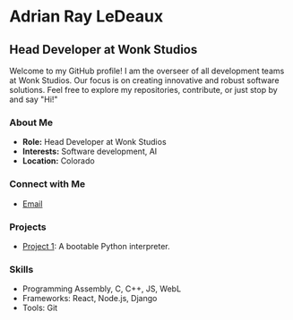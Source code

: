 # Adrian Ray LeDeaux

## Head Developer at Wonk Studios

Welcome to my GitHub profile! I am the overseer of all development teams at Wonk Studios. Our focus is on creating innovative and robust software solutions. Feel free to explore my repositories, contribute, or just stop by and say "Hi!"

### About Me

- **Role:** Head Developer at Wonk Studios
- **Interests:** Software development, AI
- **Location:** Colorado

### Connect with Me

- [Email](mailto:aledeaux@gmail.com)

### Projects

- [Project 1](https://wonk.app/Portfolio/PyOS/): A bootable Python interpreter.

### Skills

- Programming Assembly, C, C++, JS, WebL
- Frameworks: React, Node.js, Django
- Tools: Git
<!---
Defun-bots/Defun-bots is a ✨ special ✨ repository because its `README.md` (this file) appears on your GitHub profile.
You can click the Preview link to take a look at your changes.
--->
